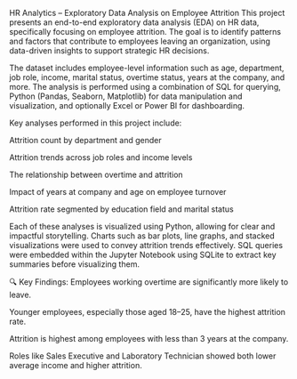 HR Analytics – Exploratory Data Analysis on Employee Attrition
This project presents an end-to-end exploratory data analysis (EDA) on HR data, specifically focusing on employee attrition. The goal is to identify patterns and factors that contribute to employees leaving an organization, using data-driven insights to support strategic HR decisions.

The dataset includes employee-level information such as age, department, job role, income, marital status, overtime status, years at the company, and more. The analysis is performed using a combination of SQL for querying, Python (Pandas, Seaborn, Matplotlib) for data manipulation and visualization, and optionally Excel or Power BI for dashboarding.

Key analyses performed in this project include:

Attrition count by department and gender

Attrition trends across job roles and income levels

The relationship between overtime and attrition

Impact of years at company and age on employee turnover

Attrition rate segmented by education field and marital status

Each of these analyses is visualized using Python, allowing for clear and impactful storytelling. Charts such as bar plots, line graphs, and stacked visualizations were used to convey attrition trends effectively. SQL queries were embedded within the Jupyter Notebook using SQLite to extract key summaries before visualizing them.

🔍 Key Findings:
Employees working overtime are significantly more likely to leave.

Younger employees, especially those aged 18–25, have the highest attrition rate.

Attrition is highest among employees with less than 3 years at the company.

Roles like Sales Executive and Laboratory Technician showed both lower average income and higher attrition.
